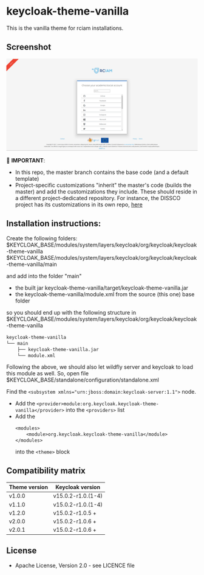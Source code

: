 # keycloak-theme-vanilla

This is the vanilla theme for rciam installations.

## Screenshot
![screenshot](screenshot.png)

:red_circle: **IMPORTANT**: 
- In this repo, the master branch contains the base code (and a default template)
- Project-specific customizations "inherit" the master's code (builds the master) and add the customizations they include. These should reside in a different project-dedicated repository. For instance, the DISSCO project has its customizations in its own repo, [here](https://github.com/grnet/keycloak-theme-dissco)

    
## Installation instructions:

Create the following folders:
$KEYCLOAK_BASE/modules/system/layers/keycloak/org/keycloak/keycloak-theme-vanilla
$KEYCLOAK_BASE/modules/system/layers/keycloak/org/keycloak/keycloak-theme-vanilla/main

and add into the folder "main" 
* the built jar keycloak-theme-vanilla/target/keycloak-theme-vanilla.jar
* the keycloak-theme-vanilla/module.xml from the source (this one) base folder

so you should end up with the following structure in
$KEYCLOAK_BASE/modules/system/layers/keycloak/org/keycloak/keycloak-theme-vanilla

```
keycloak-theme-vanilla
└── main
    ├── keycloak-theme-vanilla.jar
    └── module.xml
```

Following the above, we should also let wildfly server and keycloak to load this module as well. 
So, open file $KEYCLOAK_BASE/standalone/configuration/standalone.xml

Find the ```<subsystem xmlns="urn:jboss:domain:keycloak-server:1.1">``` node.

* Add the 
```<provider>module:org.keycloak.keycloak-theme-vanilla</provider>```
into the ```<providers>``` list
* Add the 
    ```
    <modules>
        <module>org.keycloak.keycloak-theme-vanilla</module>
    </modules>
    ```
    into the ```<theme>``` block

## Compatibility matrix

|  Theme version | Keycloak version |
|---|---|
|  v1.0.0 | v15.0.2-r1.0.(1-4) |
|  v1.1.0 | v15.0.2-r1.0.(1-4) |
|  v1.2.0 | v15.0.2-r1.0.5 + |
|  v2.0.0 | v15.0.2-r1.0.6 + |
|  v2.0.1 | v15.0.2-r1.0.6 + |

## License

* Apache License, Version 2.0 - see LICENCE file



